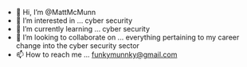 - 👋 Hi, I’m @MattMcMunn
- 👀 I’m interested in ... cyber security
- 🌱 I’m currently learning ... cyber security
- 💞️ I’m looking to collaborate on ... everything pertaining to my career change into the cyber security sector
- 📫 How to reach me ... funkymunnky@gmail.com

<!---
MattMcMunn/MattMcMunn is a ✨ special ✨ repository because its `README.md` (this file) appears on your GitHub profile.
You can click the Preview link to take a look at your changes.
--->
